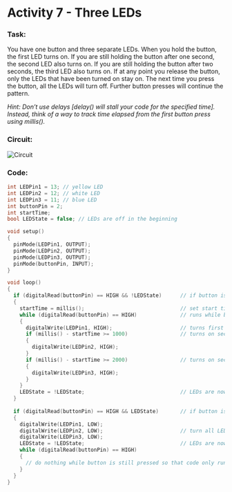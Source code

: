# Activity 7 - Three LEDs

### Task:
You have one button and three separate LEDs. When you hold the button, the first LED turns on. If you are still holding the button after one second, the second LED also turns on. If you are still holding the button after two seconds, the third LED also turns on. If at any point you release the button, only the LEDs that have been turned on stay on. The next time you press the button, all the LEDs will turn off. Further button presses will continue the pattern.

*Hint: Don’t use delays [delay() will stall your code for the specified time]. Instead, think of a way to track time elapsed from the first button press using millis().*

### Circuit:
![Circuit](https://bmesbuildteamucla.github.io/Workshops/Workshop%202/Activity%207%20-%20Three%20LEDs/Circuit.png)

### Code:
```cpp
int LEDPin1 = 13; // yellow LED
int LEDPin2 = 12; // white LED
int LEDPin3 = 11; // blue LED
int buttonPin = 2;
int startTime;
bool LEDState = false; // LEDs are off in the beginning

void setup()
{
  pinMode(LEDPin1, OUTPUT);
  pinMode(LEDPin2, OUTPUT);
  pinMode(LEDPin3, OUTPUT);
  pinMode(buttonPin, INPUT);
}

void loop()
{
  if (digitalRead(buttonPin) == HIGH && !LEDState)      // if button is pressed and LEDs are off
  {
    startTime = millis();                               // set start time to when button is pressed
    while (digitalRead(buttonPin) == HIGH)              // runs while button is pressed, stops when button is released
    {
      digitalWrite(LEDPin1, HIGH);                      // turns first LED on
      if (millis() - startTime >= 1000)                 // turns on second LED if button has been held for more than 1 second
      {
        digitalWrite(LEDPin2, HIGH);
      }
      if (millis() - startTime >= 2000)                 // turns on second LED if button has been held for more than 2 seconds
      {
        digitalWrite(LEDPin3, HIGH);
      }
    }
    LEDState = !LEDState;                               // LEDs are now on, so LEDState switched to true
  }
  
  if (digitalRead(buttonPin) == HIGH && LEDState)       // if button is pressed and LEDs are on
  {
    digitalWrite(LEDPin1, LOW);
    digitalWrite(LEDPin2, LOW);                         // turn all LEDs off
    digitalWrite(LEDPin3, LOW);
    LEDState = !LEDState;                               // LEDs are now off, so LEDState switched to false
    while (digitalRead(buttonPin) == HIGH)
    {
      // do nothing while button is still pressed so that code only runs once
    }
  }
}
```
